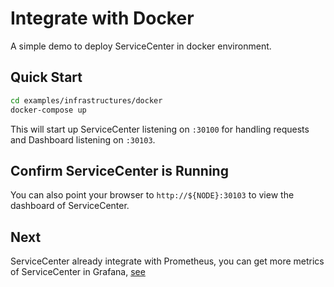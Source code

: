 # Integrate with Docker

A simple demo to deploy ServiceCenter in docker environment.

## Quick Start

```bash
cd examples/infrastructures/docker
docker-compose up
```
This will start up ServiceCenter listening on `:30100` for handling requests and Dashboard listening on `:30103`.

## Confirm ServiceCenter is Running

You can also point your browser to `http://${NODE}:30103` to view the dashboard of ServiceCenter.

## Next

ServiceCenter already integrate with Prometheus,
you can get more metrics of ServiceCenter in Grafana, [see](https://service-center.readthedocs.io/en/latest/user-guides/integration-grafana.html)